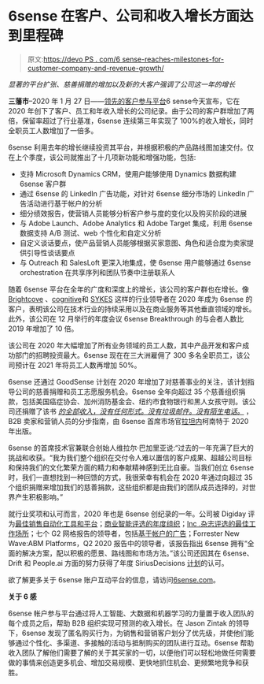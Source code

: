 # 6sense 在客户、公司和收入增长方面达到里程碑

> 原文:[https://devo PS . com/6 sense-reaches-milestones-for-customer-company-and-revenue-growth/](https://devops.com/6sense-reaches-milestones-for-customer-company-and-revenue-growth/)

*显著的平台扩张、慈善捐赠的增加以及新的大客户强调了公司这一年的增长*

**三藩市**–2020 年 1 月 27 日——[领先的](https://6sense.com/)[客户参与平台](https://6sense.com/platform/)6 sense今天宣布，它在 2020 年创下了客户、员工和年收入增长的公司纪录。由于公司的客户群增加了两倍，保留率超过了行业基准，6sense 连续第三年实现了 100%的收入增长，同时全职员工人数增加了一倍多。

6sense 利用去年的增长继续投资其平台，并根据积极的产品路线图加速交付。仅在上个季度，该公司就推出了十几项新功能和增强功能，包括:

*   支持 Microsoft Dynamics CRM，使用户能够使用 Dynamics 数据构建 6sense 客户群
*   通过 6sense 的 LinkedIn 广告功能，对针对 6sense 细分市场的 LinkedIn 广告活动进行基于帐户的分析
*   细分绩效报告，使营销人员能够分析客户参与度的变化以及购买阶段的进展
*   与 Adobe Launch、Adobe Analytics 和 Adobe Target 集成，利用 6sense 数据支持 A/B 测试、web 个性化和自定义分析
*   自定义谈话要点，使产品营销人员能够根据买家意图、角色和适合度为卖家提供引导性谈话要点
*   与 Outreach 和 SalesLoft 更深入地集成，使 6sense 用户能够通过 6sense orchestration 在共享序列和团队节奏中注册联系人

随着 6sense 平台在全年的广度和深度上的增长，该公司的客户群也在增长。像 [Brightcove](https://www.brightcove.com/en/) 、[cognitive](https://www.cognizant.com/)和 [SYKES](https://www.sykes.com/) 这样的行业领导者在 2020 年成为 6sense 的客户，表明该公司在技术行业的持续采用以及在商业服务等其他垂直领域的增长。此外，该公司在 12 月举行的年度会议 6sense Breakthrough 的与会者人数比 2019 年增加了 10 倍。

该公司在 2020 年大幅增加了所有业务领域的员工人数，其中产品开发和客户成功部门的招聘投资最大。6sense 现在在三大洲雇佣了 300 多名全职员工，该公司预计在 2021 年将员工人数再增加 50%。

6sense 还通过 GoodSense 计划在 2020 年增加了对慈善事业的关注，该计划指导公司的慈善捐赠和员工志愿服务机会。6sense 全年向超过 35 个慈善组织捐款，包括美国癌症协会、加州消防基金会、纽约市食物银行和黑人女孩守则。该公司还捐赠了该书 [*的全部收入，没有任何形式。没有垃圾邮件。没有陌生电话。*](https://cts.businesswire.com/ct/CT?id=smartlink&url=https%3A%2F%2F6sense.com%2Fresources%2Flp%2Fno-forms-no-spam-no-cold-calls%2F&esheet=52285985&newsitemid=20200915005102&lan=en-US&anchor=No+Forms.+No+Spam.+No+Cold+Calls.&index=9&md5=8b90e9ea79aa27470b66905abdfe751a) ，B2B 卖家和营销人员的分步指南，由 6sense 首席市场官[拉坦内](https://cts.businesswire.com/ct/CT?id=smartlink&url=https%3A%2F%2Fwww.linkedin.com%2Fin%2Flatane-conant%2F&esheet=52285985&newsitemid=20200915005102&lan=en-US&anchor=Latan%26eacute%3B+Conant%2C&index=8&md5=1e6345fb30dcf7221cda85da05f82763)柯南特于 2020 年出版。

6sense 的首席技术官兼联合创始人维拉尔·巴加里亚说:“过去的一年充满了巨大的挑战和收获。“我为我们整个组织在交付令人难以置信的客户成果、超越公司目标和保持我们的文化繁荣方面的精力和奉献精神感到无比自豪。当我们创立 6sense 时，我们一直想找到一种回馈的方式，我很荣幸有机会在 2020 年通过向超过 35 个组织捐赠来增加我们的慈善捐款，这些组织都是由我们的团队成员选择的，对世界产生积极影响。”

就行业奖项和认可而言，2020 年也是 6sense 创纪录的一年。公司被 Digiday 评为[最佳销售自动化工具和平台](https://digiday.secure-platform.com/a/page/digiday-technology-awards)；[商业智能评选的年度组织](https://www.bintelligence.com/blog/2020/8/3/31-sales-and-marketing-names-you-should-know)；[Inc .杂志评选的最佳工作场所](https://www.inc.com/profile/6sense)；七个 G2 网格报告的领导者，包括[基于帐户的广告](https://www.g2.com/categories/account-based-advertising#grid)；Forrester New Wave:ABM Platforms，Q2 2020 报告中的领导者，该报告指出 6sense 拥有“全面的解决方案，配以积极的愿景、路线图和市场方法。”该公司还因其在 6sense、Drift 和 People.ai 方面的努力获得了年度 SiriusDecisions [计划](https://summit.siriusdecisions.com/sessions/mos_programs-of-the-year-marketing-operations)的认可。

欲了解更多关于 6sense 账户互动平台的信息，请访问[6sense.com](http://6sense.com)。

**关于 6 感**

6sense 帐户参与平台通过将人工智能、大数据和机器学习的力量置于收入团队的每个成员之后，帮助 B2B 组织实现可预测的收入增长。在 Jason Zintak 的领导下，6sense 发现了匿名购买行为，为销售和营销客户划分了优先级，并使他们能够通过个性化、多渠道、多接触的活动与抵制购买的团队进行互动。6sense 帮助收入团队了解他们需要了解的关于其买家的一切，以便他们可以轻松地做任何需要做的事情来创造更多机会、增加交易规模、更快地抓住机会、更频繁地竞争和获胜。
